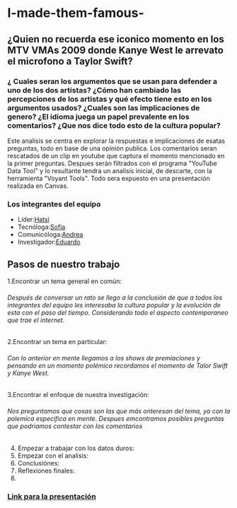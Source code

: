 # I-made-them-famous-
## ¿Quien no recuerda ese iconico momento en los MTV VMAs  2009 donde Kanye West le arrevato el microfono a Taylor Swift? 
### ¿ Cuales seran los argumentos que se usan para defender a uno de los dos artistas? ¿Cómo han cambiado las percepciones de los artistas y qué efecto tiene esto en los argumentos usados? ¿Cuales son las implicaciones de genero? ¿El idioma juega un papel prevalente en los comentarios? ¿Que nos dice todo esto de la cultura popular?
Este analisis se centra en explorar la respuestas e implicaciones de esatas preguntas, todo en base de una opinión publica. Los comentaríos seran rescatados de un clip en youtube que captura el momento mencionado en la primer preguntas. Despues serán filtrados con el programa "YouTube Data Tool" y lo resultante tendra un analisis inicial, de descarte, con la herramienta "Voyant Tools". Todo sera expuesto en una presentación realizada en Canvas.
### Los integrantes del equipo 
* Líder:[Hatsi](https://github.com/hatsisanchez)    
* Tecnóloga:[Sofía](https://github.com/ruiztsofia)
* Comunicóloga:[Andrea](https://github.com/andyvillarrealg)
* Investigador:[Eduardo](https://github.com/Gat021)
## Pasos de nuestro trabajo 
1.Encontrar un tema general en común:
###### Después de conversar un rato se llego a la conclusión de que a todos los integrantes del equipo les interesaba la cultura popular y la evolución de esta con el paso del tiempo. Considerando todo el aspecto contemporaneo que trae el internet.
2.Encontrar un tema en particular:
###### Con lo anterior en mente llegamos a los shows de premiaciones y pensando en un momento polémico recordamos el momento de Talor Swift y Kanye West. 
3.Encontrar el enfoque de nuestra investigación: 
###### Nos preguntamos que cosas son las que más onteresan del tema, ya con la polemíca especifica en mente. Despues emcontramos posibles preguntas que podriamos contestar con los comentarios 
4. Empezar a trabajar con los datos duros:
5. Empezar con el analisis:
6. Conclusiónes:
7. Reflexiones finales:
8. 
### [Link para la presentación](https://www.canva.com/design/DAGALDU7D_c/2ZUeKzSRf3nAK-Jja4i5ug/edit?utm_content=DAGALDU7D_c&utm_campaign=designshare&utm_medium=link2&utm_source=sharebutton)
